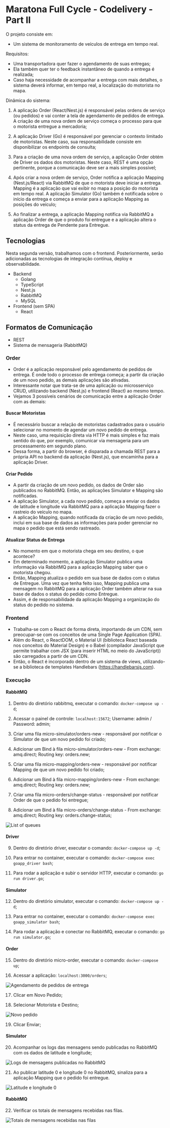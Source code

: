# Maratona Full Cycle - Codelivery - Part II

O projeto consiste em:

- Um sistema de monitoramento de veículos de entrega em tempo real.

Requisitos:

- Uma transportadora quer fazer o agendamento de suas entregas;
- Ela também quer ter o feedback instantâneo de quando a entrega é realizada;
- Caso haja necessidade de acompanhar a entrega com mais detalhes, o sistema deverá informar, em tempo real, a localização do motorista no mapa.

Dinâmica do sistema:

1. A aplicação Order (React/Nest.js) é responsável pelas ordens de serviço (ou pedidos) e vai conter a tela de agendamento de pedidos de entrega. A criação de uma nova ordem de serviço começa o processo para que o motorista entregue a mercadoria;

2. A aplicação Driver (Go) é responsável por gerenciar o contexto limitado de motoristas. Neste caso, sua responsabilidade consiste em disponibilizar os endpoints de consulta;

3. Para a criação de uma nova ordem de serviço, a aplicação Order obtém de Driver os dados dos motoristas. Neste caso, REST é uma opção pertinente, porque a comunicação deve ser a mais simples possível;

4. Após criar a nova ordem de serviço, Order notifica a aplicação Mapping (Nest.js/React) via RabbitMQ de que o motorista deve iniciar a entrega. Mapping é a aplicação que vai exibir no mapa a posição do motorista em tempo real. A aplicação Simulator (Go) também é notificada sobre o início da entrega e começa a enviar para a aplicação Mapping as posições do veículo;

5. Ao finalizar a entrega, a aplicação Mapping notifica via RabbitMQ a aplicação Order de que o produto foi entregue e a aplicação altera o status da entrega de Pendente para Entregue.

## Tecnologias

Nesta segunda versão, trabalhamos com o frontend. Posteriormente, serão adicionadas as tecnologias de integração contínua, deploy e observabilidade.

- Backend
  - Golang
  - TypeScript
  - Nest.js
  - RabbitMQ
  - MySQL
- Frontend (sem SPA)
  - React

## Formatos de Comunicação

- REST
- Sistema de mensageria (RabbitMQ)

### Order

- Order é a aplicação responsável pelo agendamento de pedidos de entrega. É onde todo o processo de entrega começa; a partir da criação de um novo pedido, as demais aplicações são ativadas.
- Interessante notar que trata-se de uma aplicação ou microsserviço CRUD, utilizando backend (Nest.js) e frontend (React) ao mesmo tempo.
- Vejamos 3 possíveis cenários de comunicação entre a aplicação Order com as demais:

#### Buscar Motoristas

- É necessário buscar a relação de motoristas cadastrados para o usuário selecionar no momento de agendar um novo pedido de entrega.
- Neste caso, uma requisição direta via HTTP é mais simples e faz mais sentido do que, por exemplo, comunicar via mensageria para um processamento em segundo plano.
- Dessa forma, a partir do browser, é disparada a chamada REST para a própria API no backend da aplicação (Nest.js), que encaminha para a aplicação Driver.

#### Criar Pedido

- A partir da criação de um novo pedido, os dados de Order são publicados no RabbitMQ. Então, as aplicações Simulator e Mapping são notificadas.
- A aplicação Simulator, a cada novo pedido, começa a enviar os dados de latitude e longitude via RabbitMQ para a aplicação Mapping fazer o rastreio do veículo no mapa.
- A aplicação Mapping, quando notificada da criação de um novo pedido, inclui em sua base de dados as informações para poder gerenciar no mapa o pedido que está sendo rastreado.

#### Atualizar Status de Entrega

- No momento em que o motorista chega em seu destino, o que acontece?
- Em determinado momento, a aplicação Simulator publica uma informação via RabbitMQ para a aplicação Mapping saber que o motorista chegou.
- Então, Mapping atualiza o pedido em sua base de dados com o status de Entregue. Uma vez que tenha feito isso, Mapping publica uma mensagem no RabbitMQ para a aplicação Order também alterar na sua base de dados o status do pedido como Entregue.
- Assim, é de responsabilidade da aplicação Mapping a organização do status do pedido no sistema.

### Frontend

- Trabalha-se com o React de forma direta, importando de um CDN, sem preocupar-se com os conceitos de uma Single Page Application (SPA).
- Além do React, o ReactDOM, o Material UI (biblioteca React baseada nos conceitos do Material Design) e o Babel (compilador JavaScript que permite trabalhar com JSX (para inserir HTML no meio do JavaScript)) são carregados a partir de um CDN.
- Então, o React é incorporado dentro de um sistema de views, utilizando-se a biblioteca de templates Handlebars (https://handlebarsjs.com).

### Execução

#### RabbitMQ

1. Dentro do diretório rabbitmq, executar o comando: `docker-compose up -d`;

2. Acessar o painel de controle: `localhost:15672`; Username: admin / Password: admin;

3. Criar uma fila micro-simulator/orders-new - responsável por notificar o Simulator de que um novo pedido foi criado;

4. Adicionar um Bind à fila micro-simulator/orders-new - From exchange: amq.direct; Routing key: orders.new;

5. Criar uma fila micro-mapping/orders-new - responsável por notificar Mapping de que um novo pedido foi criado;

6. Adicionar um Bind à fila micro-mapping/orders-new - From exchange: amq.direct; Routing key: orders.new;

7. Criar uma fila micro-orders/change-status - responsável por notificar Order de que o pedido foi entregue;

8. Adicionar um Bind à fila micro-orders/change-status - From exchange: amq.direct; Routing key: orders.change-status;

![List of queues](./images/list-of-queues.png)

#### Driver

9. Dentro do diretório driver, executar o comando: `docker-compose up -d`;

10. Para entrar no container, executar o comando: `docker-compose exec goapp_driver bash`;

11. Para rodar a aplicação e subir o servidor HTTP, executar o comando: `go run driver.go`;

#### Simulator

12. Dentro do diretório simulator, executar o comando: `docker-compose up -d`;

13. Para entrar no container, executar o comando: `docker-compose exec goapp_simulator bash`;

14. Para rodar a aplicação e conectar no RabbitMQ, executar o comando: `go run simulator.go`;

#### Order

15. Dentro do diretório micro-order, executar o comando: `docker-compose up`;

16. Acessar a aplicação: `localhost:3000/orders`;

![Agendamento de pedidos de entrega](./images/agendamento-pedidos-entrega.png)

17. Clicar em Novo Pedido;

18. Selecionar Motorista e Destino;

![Novo pedido](./images/novo-pedido.png)

19. Clicar Enviar;

#### Simulator

20. Acompanhar os logs das mensagens sendo publicadas no RabbitMQ com os dados de latitude e longitude;

![Logs de mensagens publicadas no RabbitMQ](./images/logs-mensagens-publicadas-rabbitmq.png)

21. Ao publicar latitude 0 e longitude 0 no RabbitMQ, sinaliza para a aplicação Mapping que o pedido foi entregue.

![Latitude e longitude 0](./images/latitude-0-longitude-0.png)

#### RabbitMQ

22. Verificar os totais de mensagens recebidas nas filas.

![Totais de mensagens recebidas nas filas](./images/totais-mensagens-filas.png)
